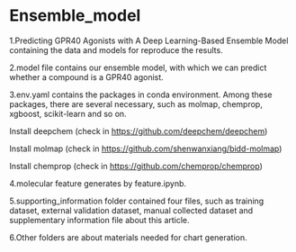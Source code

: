 # Ensemble_model

1.Predicting GPR40 Agonists with A Deep Learning-Based Ensemble Model containing the data and models for reproduce the results.

2.model file contains our ensemble model, with which we can predict whether a compound is a GPR40 agonist.

3.env.yaml contains the packages in conda environment. Among these packages, there are several necessary, such as molmap, chemprop, xgboost, scikit-learn and so on.

Install deepchem (check in https://github.com/deepchem/deepchem)

Install molmap (check in https://github.com/shenwanxiang/bidd-molmap)

Install chemprop (check in https://github.com/chemprop/chemprop)

4.molecular feature generates by feature.ipynb.

5.supporting_information folder contained four files, such as training dataset, external validation dataset, manual collected dataset and supplementary information file about this article.

6.Other folders are about materials needed for chart generation.
